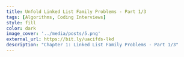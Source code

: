 ```yaml
---
title: Unfold Linked List Family Problems - Part 1/3
tags: [Algorithms, Coding Interviews]
style: fill
color: dark
image_cover: '../media/posts/5.png'
external_url: https://bit.ly/uacifds-lkd
description: "Chapter 1: Linked List Family Problems - Part 1/3"
---
```


